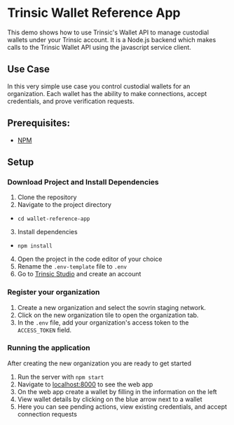 # Trinsic Wallet Reference App
This demo shows how to use Trinsic's Wallet API to manage custodial wallets under your Trinsic account. It is a Node.js backend which makes calls to the Trinsic Wallet API using the javascript service client.

## Use Case
In this very simple use case you control custodial wallets for an organization. Each wallet has the ability to make connections, accept credentials, and prove verification requests.

## Prerequisites:
- <a href="https://www.npmjs.com/get-npm" target="_blank">NPM</a>

## Setup

### Download Project and Install Dependencies
1. Clone the repository
2. Navigate to the project directory
- `cd wallet-reference-app`
3. Install dependencies
- `npm install`
4. Open the project in the code editor of your choice
5. Rename the `.env-template` file to `.env`
6. Go to <a href="https://studio.trinsic.id" target="_blank">Trinsic Studio</a> and create an account

### Register your organization
1. Create a new organization and select the sovrin staging network.
3. Click on the new organization tile to open the organization tab.
4. In the `.env` file, add your organization's access token to the `ACCESS_TOKEN` field.

### Running the application
After creating the new organization you are ready to get started
1. Run the server with `npm start`
2. Navigate to <a href="http://localhost:8000" target="_blank">localhost:8000</a> to see the web app
3. On the web app create a wallet by filling in the information on the left
4. View wallet details by clicking on the blue arrow next to a wallet
5. Here you can see pending actions, view existing credentials, and accept connection requests
